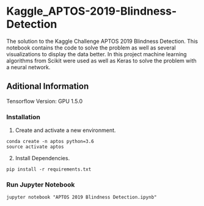 # Kaggle_APTOS-2019-Blindness-Detection
The solution to the Kaggle Challenge APTOS 2019 Blindness Detection. 
This notebook contains the code to solve the problem as well as several visualizations to display the data better. 
In this project machine learning algorithms from Scikit were used as well as Keras to solve the 
problem with a neural network.

## Aditional Information
Tensorflow Version: GPU 1.5.0

### Installation
1. Create and activate a new environment.
```
conda create -n aptos python=3.6
source activate aptos
```
2. Install Dependencies.
```
pip install -r requirements.txt
```

### Run Jupyter Notebook
```
jupyter notebook "APTOS 2019 Blindness Detection.ipynb"
```
